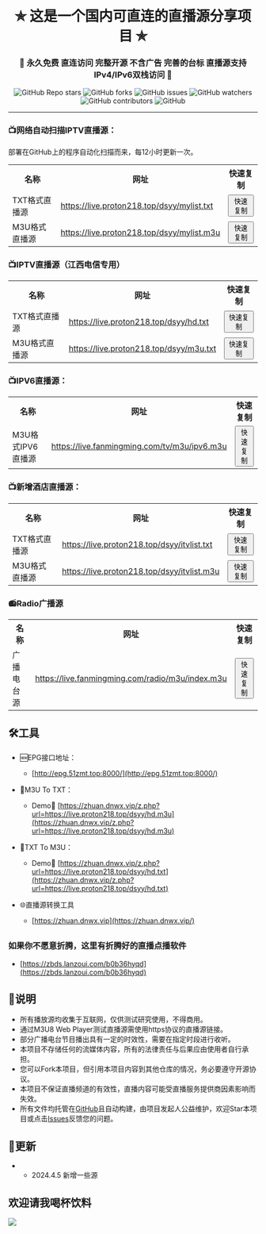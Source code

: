 

<h1 align="center"> ✯ 这是一个国内可直连的直播源分享项目 ✯ </h1>

<h3 align="center">🔕 永久免费 直连访问 完整开源 不含广告 完善的台标 直播源支持IPv4/IPv6双栈访问 🔕</h3>

<p align="center">
<img alt="GitHub Repo stars" src="https://img.shields.io/github/stars/vbskycn/iptv">
<img alt="GitHub forks" src="https://img.shields.io/github/forks/vbskycn/iptv">
<img alt="GitHub issues" src="https://img.shields.io/github/issues/vbskycn/iptv">
<img alt="GitHub watchers" src="https://img.shields.io/github/watchers/vbskycn/iptv">
<img alt="GitHub contributors" src="https://img.shields.io/github/contributors/vbskycn/iptv">
<img alt="GitHub" src="https://img.shields.io/github/license/vbskycn/iptv">
</p>



---

### 📺网络自动扫描IPTV直播源：

部署在GitHub上的程序自动化扫描而来，每12小时更新一次。

<table style="width:100%">
  <tr>
    <th>名称</th>
    <th>网址</th>
    <th>快速复制</th>
  </tr>
  <tr>
    <td>TXT格式直播源</td>
    <td><a href="https://live.proton218.top/dsyy/mylist.txt">https://live.proton218.top/dsyy/mylist.txt</a></td>
    <td><button onclick="copyToClipboard('https://live.proton218.top/dsyy/mylist.txt')">快速复制</button></td>
  </tr>
  <tr>
    <td>M3U格式直播源</td>
    <td><a href="https://live.proton218.top/dsyy/mylist.m3u">https://live.proton218.top/dsyy/mylist.m3u</a></td>
    <td><button onclick="copyToClipboard('https://live.proton218.top/dsyy/mylist.m3u')">快速复制</button></td>
  </tr>
</table>

<script>
function copyToClipboard(text) {
  const input = document.createElement('textarea');
  input.innerHTML = text;
  document.body.appendChild(input);
  input.select();
  document.execCommand('copy');
  document.body.removeChild(input);
  alert('已复制到剪贴板');
}
</script>

### 📺IPTV直播源（江西电信专用）

<table style="width:100%">
  <tr>
    <th>名称</th>
    <th>网址</th>
    <th>快速复制</th>
  </tr>
  <tr>
    <td>TXT格式直播源</td>
    <td><a href="https://live.proton218.top/dsyy/hd.txt">https://live.proton218.top/dsyy/hd.txt</a></td>
    <td><button onclick="copyToClipboard('https://live.proton218.top/dsyy/hd.txt')">快速复制</button></td>
  </tr>
  <tr>
    <td>M3U格式直播源</td>
    <td><a href="https://live.proton218.top/dsyy/m3u.txt">https://live.proton218.top/dsyy/m3u.txt</a></td>
    <td><button onclick="copyToClipboard('https://live.proton218.top/dsyy/m3u.txt')">快速复制</button></td>
  </tr>
</table>

### 📺IPV6直播源：

<table style="width:100%">
  <tr>
    <th>名称</th>
    <th>网址</th>
    <th>快速复制</th>
  </tr>
  <tr>
    <td>M3U格式IPV6直播源</td>
    <td><a href="https://live.fanmingming.com/tv/m3u/ipv6.m3u">https://live.fanmingming.com/tv/m3u/ipv6.m3u</a></td>
    <td><button onclick="copyToClipboard('https://live.fanmingming.com/tv/m3u/ipv6.m3u')">快速复制</button></td>
  </tr>
</table>

### 📺新增酒店直播源：

<table style="width:100%">
  <tr>
    <th>名称</th>
    <th>网址</th>
    <th>快速复制</th>
  </tr>
  <tr>
    <td>TXT格式直播源</td>
    <td><a href="https://live.proton218.top/dsyy/itvlist.txt">https://live.proton218.top/dsyy/itvlist.txt</a></td>
    <td><button onclick="copyToClipboard('https://live.proton218.top/dsyy/itvlist.txt')">快速复制</button></td>
  </tr>
  <tr>
    <td>M3U格式直播源</td>
    <td><a href="https://live.proton218.top/dsyy/itvlist.m3u">https://live.proton218.top/dsyy/itvlist.m3u</a></td>
    <td><button onclick="copyToClipboard('https://live.proton218.top/dsyy/itvlist.m3u')">快速复制</button></td>
  </tr>
</table>

### 📻Radio广播源

<table style="width:100%">
  <tr>
    <th>名称</th>
    <th>网址</th>
    <th>快速复制</th>
  </tr>
  <tr>
    <td>广播电台源</td>
    <td><a href="https://live.fanmingming.com/radio/m3u/index.m3u">https://live.fanmingming.com/radio/m3u/index.m3u</a></td>
    <td><button onclick="copyToClipboard('https://live.fanmingming.com/radio/m3u/index.m3u')">快速复制</button></td>
  </tr>
</table>




## 🛠️工具
- 🆕EPG接口地址：
  -  [http://epg.51zmt.top:8000/](http://epg.51zmt.top:8000/)
- 📄M3U To TXT：
  - Demo🔗 [https://zhuan.dnwx.vip/z.php?url=https://live.proton218.top/dsyy/hd.m3u](https://zhuan.dnwx.vip/z.php?url=https://live.proton218.top/dsyy/hd.m3u)
- 📄TXT To M3U：

  - Demo🔗 [https://zhuan.dnwx.vip/z.php?url=https://live.proton218.top/dsyy/hd.txt](https://zhuan.dnwx.vip/z.php?url=https://live.proton218.top/dsyy/hd.txt)
- 🌐直播源转换工具
  
  - [https://zhuan.dnwx.vip](https://zhuan.dnwx.vip/)

##    

###  如果你不愿意折腾，这里有折腾好的直播点播软件

- [https://zbds.lanzoui.com/b0b36hyqd](https://zbds.lanzoui.com/b0b36hyqd)



## 📖说明

- 所有播放源均收集于互联网，仅供测试研究使用，不得商用。
- 通过M3U8 Web Player测试直播源需使用https协议的直播源链接。
- 部分广播电台节目播出具有一定的时效性，需要在指定时段进行收听。
- 本项目不存储任何的流媒体内容，所有的法律责任与后果应由使用者自行承担。
- 您可以Fork本项目，但引用本项目内容到其他仓库的情况，务必要遵守开源协议。
- 本项目不保证直播频道的有效性，直播内容可能受直播服务提供商因素影响而失效。
- 所有文件均托管在[GitHub](https://github.com/vbskycn/iptv)且自动构建，由项目发起人公益维护，欢迎Star本项目或点击[Issues](https://github.com/vbskycn/iptv/issues/new/choose)反馈您的问题。



## 📔更新

- - 2024.4.5  新增一些源



## 欢迎请我喝杯饮料

![](https://cdn.jsdelivr.net/gh/vbskycn/tu@main/img/ds.jpg)
